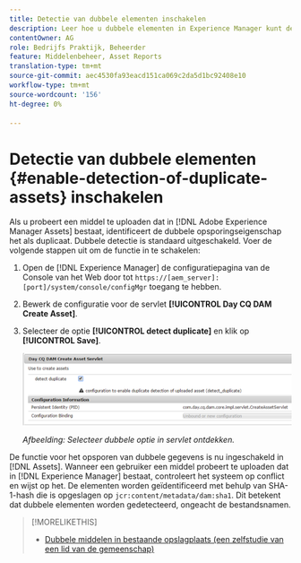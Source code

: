 ```yaml
---
title: Detectie van dubbele elementen inschakelen
description: Leer hoe u dubbele elementen in Experience Manager kunt detecteren.
contentOwner: AG
role: Bedrijfs Praktijk, Beheerder
feature: Middelenbeheer, Asset Reports
translation-type: tm+mt
source-git-commit: aec4530fa93eacd151ca069c2da5d1bc92408e10
workflow-type: tm+mt
source-wordcount: '156'
ht-degree: 0%

---
```



# Detectie van dubbele elementen {#enable-detection-of-duplicate-assets} inschakelen

Als u probeert een middel te uploaden dat in [!DNL Adobe Experience Manager Assets] bestaat, identificeert de dubbele opsporingseigenschap het als duplicaat. Dubbele detectie is standaard uitgeschakeld. Voer de volgende stappen uit om de functie in te schakelen:

1. Open de [!DNL Experience Manager] de configuratiepagina van de Console van het Web door tot `https://[aem_server]:[port]/system/console/configMgr` toegang te hebben.
1. Bewerk de configuratie voor de servlet **[!UICONTROL Day CQ DAM Create Asset]**.
1. Selecteer de optie **[!UICONTROL detect duplicate]** en klik op **[!UICONTROL Save]**.

   ![Selecteer de optie Duplicaat detecteren in de servlet](assets/chlimage_1-377.png)

   *Afbeelding: Selecteer dubbele optie in servlet ontdekken.*

De functie voor het opsporen van dubbele gegevens is nu ingeschakeld in [!DNL Assets]. Wanneer een gebruiker een middel probeert te uploaden dat in [!DNL Experience Manager] bestaat, controleert het systeem op conflict en wijst op het. De elementen worden geïdentificeerd met behulp van SHA-1-hash die is opgeslagen op `jcr:content/metadata/dam:sha1`. Dit betekent dat dubbele elementen worden gedetecteerd, ongeacht de bestandsnamen.

>[!MORELIKETHIS]
>
>* [Dubbele middelen in bestaande opslagplaats (een zelfstudie van een lid van de gemeenschap)](https://experience-aem.blogspot.com/2019/06/aem-65-find-duplicate-assets-binaries-in-existing-repository.html)

